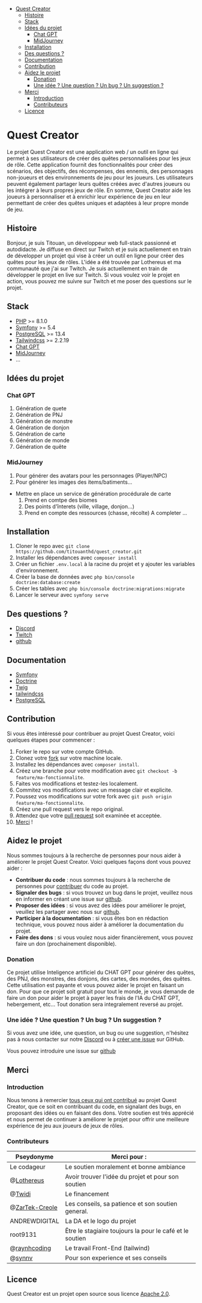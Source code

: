 - [Quest Creator](#quest-creator)
  - [Histoire](#histoire)
  - [Stack](#stack)
  - [Idées du projet](#idées-du-projet)
    - [Chat GPT](#chat-gpt)
    - [MidJourney](#midjourney)
  - [Installation](#installation)
  - [Des questions ?](#des-questions-)
  - [Documentation](#documentation)
  - [Contribution](#contribution)
  - [Aidez le projet](#aidez-le-projet)
    - [Donation](#donation)
    - [Une idée ? Une question ? Un bug ? Un suggestion ?](#une-idée--une-question--un-bug--un-suggestion-)
  - [Merci](#merci)
    - [Introduction](#introduction)
    - [Contributeurs](#contributeurs)
  - [Licence](#licence)

# Quest Creator

Le projet Quest Creator est une application web / un outil en ligne qui permet à ses utilisateurs de créer des quêtes personnalisées pour les jeux de rôle. Cette application fournit des fonctionnalités pour créer des scénarios, des objectifs, des récompenses, des ennemis, des personnages non-joueurs et des environnements de jeu pour les joueurs. Les utilisateurs peuvent également partager leurs quêtes créées avec d'autres joueurs ou les intégrer à leurs propres jeux de rôle. En somme, Quest Creator aide les joueurs à personnaliser et à enrichir leur expérience de jeu en leur permettant de créer des quêtes uniques et adaptées à leur propre monde de jeu.

## Histoire

Bonjour, je suis Titouan, un développeur web full-stack passionné et autodidacte. Je diffuse en direct sur Twitch et je suis actuellement en train de développer un projet qui vise à créer un outil en ligne pour créer des quêtes pour les jeux de rôles. L'idée a été trouvée par Lothereus et ma communauté que j'ai sur Twitch. Je suis actuellement en train de développer le projet en live sur Twitch. Si vous voulez voir le projet en action, vous pouvez me suivre sur Twitch et me poser des questions sur le projet.

## Stack

- [PHP](https://www.php.net) >= 8.1.0
- [Symfony](https://symfony.com) >= 5.4
- [PostgreSQL](https://www.postgresql.org) >= 13.4
- [Tailwindcss](https://tailwindcss.com) >= 2.2.19
- [Chat GPT](https://openai.com/blog/chatgpt)
- [MidJourney](https://www.midjourney.com/)
- ...

## Idées du projet

### Chat GPT

  1. Génération de quete
  2. Génération de PNJ
  3. Génération de monstre
  4. Génération de donjon
  5. Génération de carte
  6. Génération de monde
  7. Génération de quête

### MidJourney

  1. Pour générer des avatars pour les personnages (Player/NPC)
  2. Pour générer les images des items/batiments...

- Mettre en place un service de génération procédurale de carte
  1. Prend en comtpe des biomes
  2. Des points d'înterets (ville, village, donjon...)
  3. Prend en compte des ressources (chasse, récolte)
A completer ...

## Installation

1. Cloner le repo avec `git clone https://github.com/titouanthd/quest_creator.git`
2. Installer les dépendances avec `composer install`
3. Créer un fichier `.env.local` à la racine du projet et y ajouter les variables d'environnement.
4. Créer la base de données avec `php bin/console doctrine:database:create`
5. Créer les tables avec `php bin/console doctrine:migrations:migrate`
6. Lancer le serveur avec `symfony serve`

## Des questions ?

- [Discord](https://discord.gg/wE6Ggh4N)
- [Twitch](https://www.twitch.tv/titouanthd)
- [github](https://github.com/titouanthd/quest_creator/issues)

## Documentation

- [Symfony](https://symfony.com/doc/current/index.html)
- [Doctrine](https://www.doctrine-project.org/projects/doctrine-orm/en/2.9/index.html)
- [Twig](https://twig.symfony.com/doc/3.x/)
- [tailwindcss](https://tailwindcss.com/docs)
- [PostgreSQL](https://www.postgresql.org/docs/13/index.html)

## Contribution

Si vous êtes intéressé pour contribuer au projet Quest Creator, voici quelques étapes pour commencer :

1. Forker le repo sur votre compte GitHub.
2. Clonez votre [fork](https://github.com/titouanthd/quest_creator/fork) sur votre machine locale.
3. Installez les dépendances avec `composer install`.
4. Créez une branche pour votre modification avec `git checkout -b  feature/ma-fonctionnalite`.
5. Faites vos modifications et testez-les localement.
6. Commitez vos modifications avec un message clair et explicite.
7. Poussez vos modifications sur votre fork avec `git push origin feature/ma-fonctionnalite`.
8. Créez une pull request vers le repo original.
9. Attendez que votre [pull request](https://github.com/titouanthd/quest_creator/pulls?q=is%3Apr) soit examinée et acceptée.
10. [Merci](#merci) !

## Aidez le projet

Nous sommes toujours à la recherche de personnes pour nous aider à améliorer le projet Quest Creator. Voici quelques façons dont vous pouvez aider :

* **Contribuer du code** : nous sommes toujours à la recherche de personnes pour [contribuer](#contribution) du code au projet.
* **Signaler des bugs** : si vous trouvez un bug dans le projet, veuillez nous en informer en créant une issue sur [github](https://github.com/titouanthd/quest_creator/issues).
* **Proposer des idées** : si vous avez des idées pour améliorer le projet, veuillez les partager avec nous sur [github](https://github.com/titouanthd/quest_creator/issues).
* **Participer à la documentation** : si vous êtes bon en rédaction technique, vous pouvez nous aider à améliorer la documentation du projet.
* **Faire des dons** : si vous voulez nous aider financièrement, vous pouvez faire un don (prochainement disponible).

### Donation

Ce projet utilise Inteligence artificiel du CHAT GPT pour générer des quêtes, des PNJ, des monstres, des donjons, des cartes, des mondes, des quêtes. Cette utilisation est payante et vous pouvez aider le projet en faisant un don. Pour que ce projet soit gratuit pour tout le monde, je vous demande de faire un don pour aider le projet à payer les frais de l'IA du CHAT GPT, hebergement, etc...
Tout donation sera integralement reversé au projet.

### Une idée ? Une question ? Un bug ? Un suggestion ?

Si vous avez une idée, une question, un bug ou une suggestion, n'hésitez pas à nous contacter sur notre [Discord](https://discord.gg/wE6Ggh4N) ou à [créer une issue](https://github.com/titouanthd/quest_creator/issues) sur GitHub.

Vous pouvez introduire une issue sur [github](https://github.com/titouanthd/quest_creator/issues)

## Merci

### Introduction

Nous tenons à remercier [tous ceux qui ont contribué](#contributeurs) au projet Quest Creator, que ce soit en contribuant du code, en signalant des bugs, en proposant des idées ou en faisant des dons. Votre soutien est très apprécié et nous permet de continuer à améliorer le projet pour offrir une meilleure expérience de jeu aux joueurs de jeux de rôles.

### Contributeurs

Pseydonyme |  Merci pour :
---------|----------
 Le codageur | Le soutien moralement et bonne ambiance
 @[Lothereus](https://github.com/lothereus) | Avoir trouver l'idée du projet et pour son soutien
 @[Twidi](https://github.com/Twidi) | Le financement
 @[ZarTek-Creole](https://github.com/ZarTek-Creole) | Les conseils, sa patience et son soutien general.
 ANDREWDIGITAL | La DA et le logo du projet
 root9131 | Être le stagiaire toujours la pour le café et le soutien
 @[raynhcoding](https://www.twitch.tv/raynhcoding) | Le travail Front-End (tailwind)
 @[synnv](https://www.twitch.tv/synnv) | Pour son experience et ses conseils
 

## Licence

Quest Creator est un projet open source sous licence [Apache 2.0](https://www.apache.org/licenses/LICENSE-2.0).
